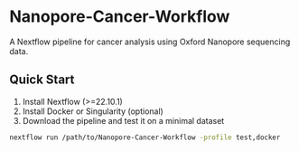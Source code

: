 # Nanopore-Cancer-Workflow

A Nextflow pipeline for cancer analysis using Oxford Nanopore sequencing data.

## Quick Start

1. Install Nextflow (>=22.10.1)
2. Install Docker or Singularity (optional)
3. Download the pipeline and test it on a minimal dataset

```bash
nextflow run /path/to/Nanopore-Cancer-Workflow -profile test,docker
